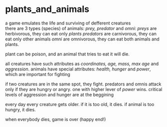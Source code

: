 # plants_and_animals
a game emulates the life and surviving of defferent creatures  
there are 3 types (species) of animals: *prey, predator* and *omni*:
*preys* are herbivorous, they can eat only *plants*
*predators* are carnivorous, they can eat only other animals
*omni* are omnivorous, they can eat both animals and plants.

plant can be poison, and an animal that tries to eat it will die.

all creatures have such attributes as *coordinates, age, mass, max age* and *aggression*.
animals have special attributes: *health, hunger* and *power*, which are important for fighting

if two creatures are in the same spot, they fight. predators and omnis attack only if they are hungry or angry. one with higher lever of _power_ wins.
critical levels of aggression and hunger are at the beggining

every day every creature gets older. if it is too old, it dies.
if animal is too hungry, it dies.

when everybody dies, game is over (happy end!)
